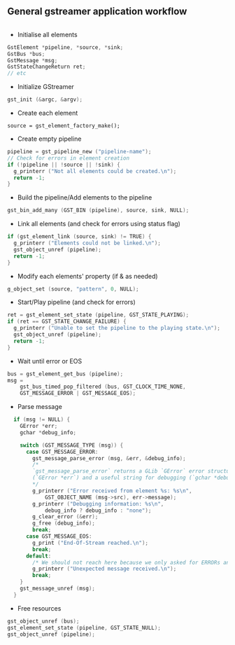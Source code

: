 ## General gstreamer application workflow
```c

```
- Initialise all elements
```c
GstElement *pipeline, *source, *sink;
GstBus *bus;
GstMessage *msg;
GstStateChangeReturn ret;
// etc
```
- Initialize GStreamer
```c
gst_init (&argc, &argv);
```

- Create each element
```code
source = gst_element_factory_make();
```

- Create empty pipeline
```c
pipeline = gst_pipeline_new ("pipeline-name");
// Check for errors in element creation
if (!pipeline || !source || !sink) {
  g_printerr ("Not all elements could be created.\n");
  return -1;
}
```

- Build the pipeline/Add elements to the pipeline
```c
gst_bin_add_many (GST_BIN (pipeline), source, sink, NULL);
```

- Link all elements (and check for errors using status flag)
```c
if (gst_element_link (source, sink) != TRUE) {
  g_printerr ("Elements could not be linked.\n");
  gst_object_unref (pipeline);
  return -1;
}
```

- Modify each elements' property (if & as needed)
```c
g_object_set (source, "pattern", 0, NULL);
```

- Start/Play pipeline (and check for errors)
```c
ret = gst_element_set_state (pipeline, GST_STATE_PLAYING);
if (ret == GST_STATE_CHANGE_FAILURE) {
  g_printerr ("Unable to set the pipeline to the playing state.\n");
  gst_object_unref (pipeline);
  return -1;
}
```

- Wait until error or EOS
```c
bus = gst_element_get_bus (pipeline);
msg =
    gst_bus_timed_pop_filtered (bus, GST_CLOCK_TIME_NONE,
    GST_MESSAGE_ERROR | GST_MESSAGE_EOS);
```

- Parse message
```C
  if (msg != NULL) {
    GError *err;
    gchar *debug_info;

    switch (GST_MESSAGE_TYPE (msg)) {
      case GST_MESSAGE_ERROR:
        gst_message_parse_error (msg, &err, &debug_info);
        /*
        `gst_message_parse_error` returns a GLib `GError` error structure
        (`GError *err`) and a useful string for debugging (`gchar *debug_info`).
        */
        g_printerr ("Error received from element %s: %s\n",
            GST_OBJECT_NAME (msg->src), err->message);
        g_printerr ("Debugging information: %s\n",
            debug_info ? debug_info : "none");
        g_clear_error (&err);
        g_free (debug_info);
        break;
      case GST_MESSAGE_EOS:
        g_print ("End-Of-Stream reached.\n");
        break;
      default:
        /* We should not reach here because we only asked for ERRORs and EOS */
        g_printerr ("Unexpected message received.\n");
        break;
    }
    gst_message_unref (msg);
  }
```

- Free resources
```c
gst_object_unref (bus);
gst_element_set_state (pipeline, GST_STATE_NULL);
gst_object_unref (pipeline);
```
